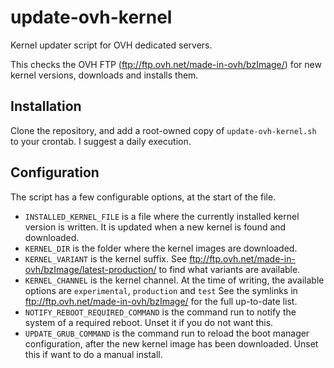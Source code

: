 update-ovh-kernel
=================

Kernel updater script for OVH dedicated servers.

This checks the OVH FTP (ftp://ftp.ovh.net/made-in-ovh/bzImage/) for new kernel versions, downloads and installs them.

Installation
------------

Clone the repository, and add a root-owned copy of `update-ovh-kernel.sh` to your crontab. I suggest a daily execution.

Configuration
-------------

The script has a few configurable options, at the start of the file.

* `INSTALLED_KERNEL_FILE` is a file where the currently installed kernel version is written. It is updated when a new kernel is found and downloaded.
* `KERNEL_DIR` is the folder where the kernel images are downloaded.
* `KERNEL_VARIANT` is the kernel suffix. See ftp://ftp.ovh.net/made-in-ovh/bzImage/latest-production/ to find what variants are available.
* `KERNEL_CHANNEL` is the kernel channel. At the time of writing, the available options are `experimental`, `production` and `test` See the symlinks in ftp://ftp.ovh.net/made-in-ovh/bzImage/ for the full up-to-date list.
* `NOTIFY_REBOOT_REQUIRED_COMMAND` is the command run to notify the system of a required reboot. Unset it if you do not want this.
* `UPDATE_GRUB_COMMAND` is the command run to reload the boot manager configuration, after the new kernel image has been downloaded. Unset this if want to do a manual install.

